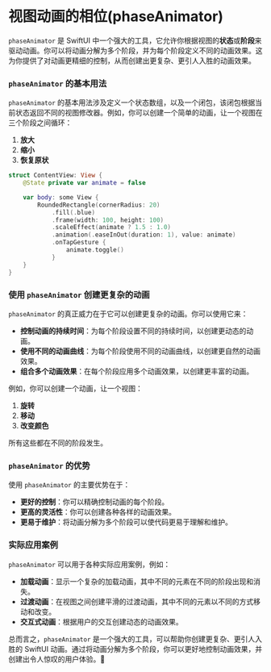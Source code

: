 ﻿# 视图动画的相位(phaseAnimator)

`phaseAnimator` 是 SwiftUI 中一个强大的工具，它允许你根据视图的**状态**或**阶段**来驱动动画。你可以将动画分解为多个阶段，并为每个阶段定义不同的动画效果。这为你提供了对动画更精细的控制，从而创建出更复杂、更引人入胜的动画效果。

### `phaseAnimator` 的基本用法

`phaseAnimator` 的基本用法涉及定义一个状态数组，以及一个闭包，该闭包根据当前状态返回不同的视图修改器。例如，你可以创建一个简单的动画，让一个视图在三个阶段之间循环：

1.  **放大**
2.  **缩小**
3.  **恢复原状**

```swift
struct ContentView: View {
    @State private var animate = false

    var body: some View {
        RoundedRectangle(cornerRadius: 20)
            .fill(.blue)
            .frame(width: 100, height: 100)
            .scaleEffect(animate ? 1.5 : 1.0)
            .animation(.easeInOut(duration: 1), value: animate)
            .onTapGesture {
                animate.toggle()
            }
    }
}
```

### 使用 `phaseAnimator` 创建更复杂的动画

`phaseAnimator` 的真正威力在于它可以创建更复杂的动画。你可以使用它来：

*   **控制动画的持续时间**：为每个阶段设置不同的持续时间，以创建更动态的动画。
*   **使用不同的动画曲线**：为每个阶段使用不同的动画曲线，以创建更自然的动画效果。
*   **组合多个动画效果**：在每个阶段应用多个动画效果，以创建更丰富的动画。

例如，你可以创建一个动画，让一个视图：

1.  **旋转**
2.  **移动**
3.  **改变颜色**

所有这些都在不同的阶段发生。

### `phaseAnimator` 的优势

使用 `phaseAnimator` 的主要优势在于：

*   **更好的控制**：你可以精确控制动画的每个阶段。
*   **更高的灵活性**：你可以创建各种各样的动画效果。
*   **更易于维护**：将动画分解为多个阶段可以使代码更易于理解和维护。

### 实际应用案例

`phaseAnimator` 可以用于各种实际应用案例，例如：

*   **加载动画**：显示一个复杂的加载动画，其中不同的元素在不同的阶段出现和消失。
*   **过渡动画**：在视图之间创建平滑的过渡动画，其中不同的元素以不同的方式移动和改变。
*   **交互式动画**：根据用户的交互创建动态的动画效果。

总而言之，`phaseAnimator` 是一个强大的工具，可以帮助你创建更复杂、更引人入胜的 SwiftUI 动画。通过将动画分解为多个阶段，你可以更好地控制动画效果，并创建出令人惊叹的用户体验。🎉